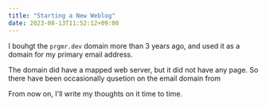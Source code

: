 ```yaml
---
title: "Starting a New Weblog"
date: 2023-08-13T11:52:12+09:00
---
```


I bouhgt the `prgmr.dev` domain more than 3 years ago, and used it as a domain for my primary email address.

The domain did have a mapped web server, but it did not have any page. So there have been occasionally qusetion on the email domain from 

From now on, I'll write my thoughts on it time to time.
